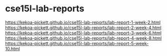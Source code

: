 # cse15l-lab-reports
https://kekoa-pickett.github.io/cse15l-lab-reports/lab-report-1-week-2.html <br>
https://kekoa-pickett.github.io/cse15l-lab-reports/lab-report-2-week-4.html <br>
https://kekoa-pickett.github.io/cse15l-lab-reports/lab-report-3-week-6.html <br>
https://kekoa-pickett.github.io/cse15l-lab-reports/lab-report-4-week-8.html <br>
https://kekoa-pickett.github.io/cse15l-lab-reports/lab-report-5-week-10.html <br>
